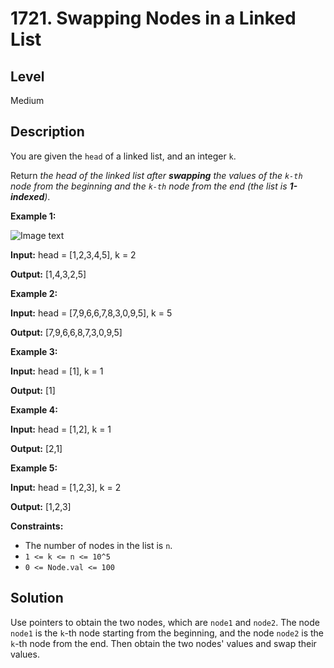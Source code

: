 # 1721. Swapping Nodes in a Linked List
## Level
Medium

## Description
You are given the `head` of a linked list, and an integer `k`.

Return *the head of the linked list after **swapping** the values of the `k-th` node from the beginning and the `k-th` node from the end (the list is **1-indexed**)*.

**Example 1:**

![Image text](https://assets.leetcode.com/uploads/2020/09/21/linked1.jpg)

**Input:** head = [1,2,3,4,5], k = 2

**Output:** [1,4,3,2,5]

**Example 2:**

**Input:** head = [7,9,6,6,7,8,3,0,9,5], k = 5

**Output:** [7,9,6,6,8,7,3,0,9,5]

**Example 3:**

**Input:** head = [1], k = 1

**Output:** [1]

**Example 4:**

**Input:** head = [1,2], k = 1

**Output:** [2,1]

**Example 5:**

**Input:** head = [1,2,3], k = 2

**Output:** [1,2,3]

**Constraints:**

* The number of nodes in the list is `n`.
* `1 <= k <= n <= 10^5`
* `0 <= Node.val <= 100`

## Solution
Use pointers to obtain the two nodes, which are `node1` and `node2`. The node `node1` is the `k`-th node starting from the beginning, and the node `node2` is the `k`-th node from the end. Then obtain the two nodes' values and swap their values.
